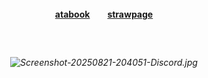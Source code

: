 ##### <p align="center">
#### <p align="center">[atabook](https://valkyrie.atabook.org)　　[strawpage](https://specialdefenseunit.straw.page)


  　
###### <p align="center"> ![Screenshot-20250821-204051-Discord.jpg](https://i.postimg.cc/brQqfbML/Screenshot-20250821-204051-Discord.jpg)
